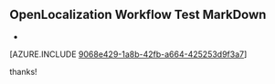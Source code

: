 ## OpenLocalization Workflow Test MarkDown
* 

[AZURE.INCLUDE [9068e429-1a8b-42fb-a664-425253d9f3a7](calleeMd1.md)]

 
thanks!